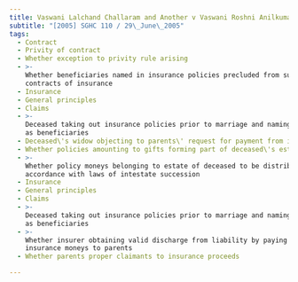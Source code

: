 ```yaml
---
title: Vaswani Lalchand Challaram and Another v Vaswani Roshni Anilkumar and Another
subtitle: "[2005] SGHC 110 / 29\_June\_2005"
tags:
  - Contract
  - Privity of contract
  - Whether exception to privity rule arising
  - >-
    Whether beneficiaries named in insurance policies precluded from suing on
    contracts of insurance
  - Insurance
  - General principles
  - Claims
  - >-
    Deceased taking out insurance policies prior to marriage and naming parents
    as beneficiaries
  - Deceased\'s widow objecting to parents\' request for payment from insurer
  - Whether policies amounting to gifts forming part of deceased\'s estate
  - >-
    Whether policy moneys belonging to estate of deceased to be distributed in
    accordance with laws of intestate succession
  - Insurance
  - General principles
  - Claims
  - >-
    Deceased taking out insurance policies prior to marriage and naming parents
    as beneficiaries
  - >-
    Whether insurer obtaining valid discharge from liability by paying out
    insurance moneys to parents
  - Whether parents proper claimants to insurance proceeds

---
```


